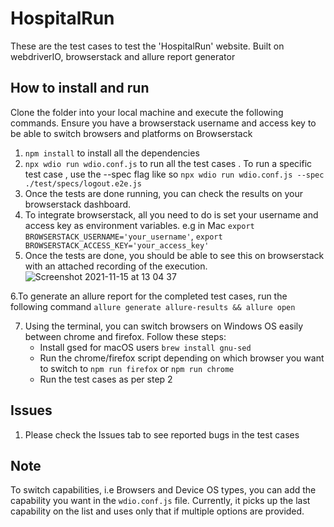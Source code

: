 # HospitalRun
These are the test cases to test the 'HospitalRun' website. Built on webdriverIO, browserstack and allure report generator

## How to install and run
Clone the folder into your local machine and execute the following commands. Ensure you have a browserstack username and access key to be able to switch browsers and platforms on Browserstack 
1. `npm install` to install all the dependencies
2. `npx wdio run wdio.conf.js` to run all the test cases . To run a specific test case , use the --spec flag like so `npx wdio run wdio.conf.js --spec ./test/specs/logout.e2e.js`
3. Once the tests are done running, you can check the results on your browserstack dashboard. 
4. To integrate browserstack, all you need to do is set your username and access key as environment variables. e.g in Mac `export BROWSERSTACK_USERNAME='your_username'`, `export BROWSERSTACK_ACCESS_KEY='your_access_key'`
5. Once the tests are done, you should be able to see this on browserstack with an attached recording of the execution.![Screenshot 2021-11-15 at 13 04 37](https://user-images.githubusercontent.com/63429298/141762504-f7005bdc-afa8-4713-b72c-52ba3b663d1b.png)

6.To generate an allure report for the completed test cases, run the following command `allure generate allure-results && allure open`

7. Using the terminal, you can switch browsers on Windows OS easily between chrome and firefox. Follow these steps:
    * Install gsed for macOS users `brew install gnu-sed`
    * Run the chrome/firefox script depending on which browser you want to switch to `npm run firefox` or `npm run chrome`
    * Run the test cases as per step 2


## Issues
1. Please check the Issues tab to see reported bugs in the test cases

## Note
To switch capabilities, i.e Browsers and Device OS types, you can add the capability you want in the `wdio.conf.js` file. Currently, it picks up the last capability on the list and uses only that if multiple options are provided.
